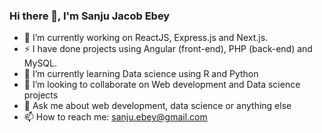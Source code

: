 ### Hi there 👋, I'm Sanju Jacob Ebey

<!--
**sanjuebey/sanjuebey** is a ✨ _special_ ✨ repository because its `README.md` (this file) appears on your GitHub profile.

Here are some ideas to get you started:
- 😄 Pronouns: ...
- ⚡ Fun fact: ...
-->
- 🔭 I’m currently working on ReactJS, Express.js and Next.js.
- ⚡ I have done projects using Angular (front-end), PHP (back-end) and MySQL.
- 🌱 I’m currently learning Data science using R and Python
- 👯 I’m looking to collaborate on Web development and Data science projects
- 💬 Ask me about web development, data science or anything else
- 📫 How to reach me: sanju.ebey@gmail.com


